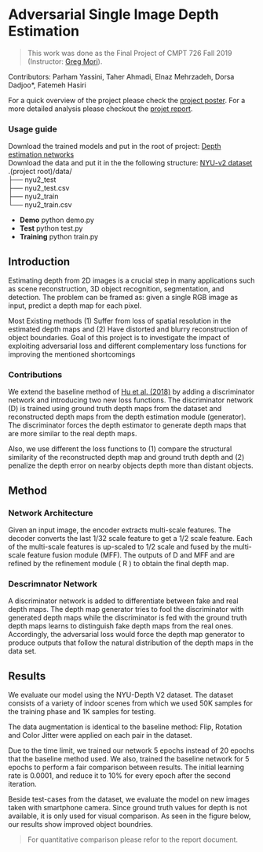 # Adversarial Single Image Depth Estimation  

> This work was done as the Final Project of CMPT 726 Fall 2019 (Instructor: [Greg Mori](https://www.cs.sfu.ca/~mori/)).

Contributors:
Parham Yassini, Taher Ahmadi, Elnaz Mehrzadeh, Dorsa Dadjoo*, Fatemeh Hasiri

For a quick overview of the project please check the [project poster]().
For a more detailed analysis please checkout the [projet report]().
 
### Usage guide
Download the trained models and put in the root of project:
[Depth estimation networks](https://drive.google.com/file/d/1IJ8XvPOb3k-aEg0UX5Zp96sA-8C_PthB/view?usp=sharing) <br>
Download the data and put it in the the following structure:
[NYU-v2 dataset](https://drive.google.com/file/d/1WoOZOBpOWfmwe7bknWS5PMUCLBPFKTOw/view?usp=sharing) <br>
.(project root)/data/<br>
		├── nyu2_test<br>
		├── nyu2_test.csv<br>
		├── nyu2_train<br>
		└── nyu2_train.csv<br>

+ **Demo**
  python demo.py<br>
+ **Test**
  python test.py<br>
+ **Training**
  python train.py<br>

## Introduction
Estimating depth from 2D images is a crucial step in many applications such as scene reconstruction, 3D object recognition, segmentation, and detection. The problem can be framed as: given a single RGB image as input, predict a depth map for each pixel.

Most Existing methods (1) Suffer from loss of spatial resolution in the estimated depth maps and (2) Have distorted and blurry reconstruction of object boundaries. Goal of this project is to investigate the impact of exploiting adversarial loss and different complementary loss functions for improving the mentioned shortcomings

### Contributions 
We extend the baseline method of [Hu et al. (2018)](https://arxiv.org/pdf/1803.08673.pdf)  by adding a discriminator network and introducing two new loss functions. The discriminator network (D) is trained using ground truth depth maps from the dataset and reconstructed depth maps from the depth estimation module (generator). The discriminator forces the depth estimator to generate depth maps that are more similar to the real depth maps.

Also, we use different the loss functions to (1) compare the structural similarity of the reconstructed depth map and ground truth depth and (2) penalize the depth error on nearby objects depth more than distant objects.  

##  Method

### Network Architecture
Given an input image, the encoder extracts multi-scale features. The decoder converts the last 1/32 scale feature to get a 1/2 scale feature. Each of the multi-scale features is up-scaled to 1/2 scale and fused by the multi-scale feature fusion module (MFF). The outputs of D and MFF and are refined by the refinement module ( R ) to obtain the final depth map. 

### Descrimnator Network
A discriminator network is added to differentiate between fake and real depth maps. The depth map generator tries to fool the discriminator with generated depth maps while the discriminator is fed with the ground truth depth maps learns to distinguish fake depth maps from the real ones. Accordingly, the adversarial loss would force the depth map generator to produce outputs that follow the natural distribution of the depth maps in the data set.

## Results
We evaluate our model using the NYU-Depth V2 dataset. The dataset consists of a variety of indoor scenes from which we used 50K samples for the training phase and 1K samples for testing. 

The data augmentation is identical to the baseline method: Flip, Rotation and Color Jitter were applied on each pair in the dataset.

Due to the time limit, we trained our network 5 epochs instead of 20 epochs that the baseline method used. We also, trained the baseline network for 5 epochs to perform a fair comparison between results. The initial learning rate is 0.0001, and reduce it to 10% for every epoch after the second iteration.

Beside test-cases from the dataset, we evaluate the model on new images taken with smartphone camera. Since ground truth values for depth is not available, it is only used for visual comparison. As seen in the figure below, our results show improved object boundries.

> For quantitative comparison please refor to the report document.
